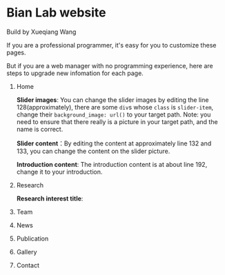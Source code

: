 # Bian Lab website

Build by Xueqiang Wang

If you are a professional programmer, it's easy for you to customize these pages.

But if you are a web manager with no programming experience, here are steps to upgrade new infomation for each page.

1. Home

   **Slider images**: You can change the slider images by editing the line 128(approximately), there are some `div`s whose `class` is `slider-item`, change their `background_image: url()` to your target path. Note: you need to ensure that there really is a picture in your target path, and the name is correct.

   **Slider content**：By editing the content at approximately line 132 and 133, you can change the content on the slider picture.

   **Introduction content**: The introduction content is at about line 192, change it to your introduction.

2. Research

   **Research interest title**:

3. Team
4. News
5. Publication
6. Gallery
7. Contact
